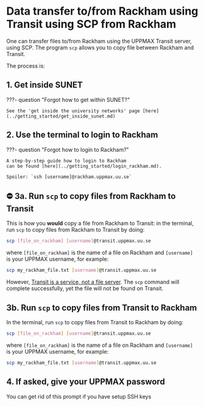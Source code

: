 # Data transfer to/from Rackham using Transit using SCP from Rackham

One can transfer files to/from Rackham using the UPPMAX Transit server, using SCP.
The program `scp` allows you to copy file between Rackham and Transit.

The process is:

## 1. Get inside SUNET

???- question "Forgot how to get within SUNET?"

    See the 'get inside the university networks' page [here](../getting_started/get_inside_sunet.md)

## 2. Use the terminal to login to Rackham

???- question "Forgot how to login to Rackham?"

    A step-by-step guide how to login to Rackham
    can be found [here](../getting_started/login_rackham.md).

    Spoiler: `ssh [username]@rackham.uppmax.uu.se`

## :no_entry: 3a. Run `scp` to copy files from Rackham to Transit

This is how you **would** copy a file from Rackham to Transit:
in the terminal, run `scp` to copy files from Rackham to Transit by doing:

```bash
scp [file_on_rackham] [username]@transit.uppmax.uu.se
```

where `[file_on_rackham]` is the name of a file on Rackham
and `[username]` is your UPPMAX username, for example:

```bash
scp my_rackham_file.txt [username]@transit.uppmax.uu.se
```

However, [Transit is a service, not a file server](../cluster_guides/transit.md).
The `scp` command will complete successfully,
yet the file will not be found on Transit.

## 3b. Run `scp` to copy files from Transit to Rackham

In the terminal, run `scp` to copy files from Transit to Rackham by doing:

```bash
scp [file_on_rackham] [username]@transit.uppmax.uu.se
```

where `[file_on_rackham]` is the name of a file on Rackham
and `[username]` is your UPPMAX username, for example:

```bash
scp my_rackham_file.txt [username]@transit.uppmax.uu.se
```

## 4. If asked, give your UPPMAX password

You can get rid of this prompt if you have setup SSH keys
